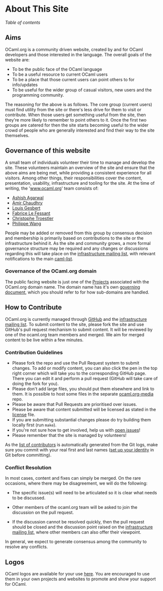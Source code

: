 <!-- ((! set title About This Site !)) -->

# About This Site
*Table of contents*

## Aims

OCaml.org is a community driven website, created by and for OCaml
developers and those interested in the language. The overall goals of
the website are:

* To be the public face of the OCaml language
* To be a useful resource to current OCaml users
* To be a place that those current users can point others to for
  info/updates
* To be useful for the wider group of casual visitors, new users and
  the programming community.

The reasoning for the above is as follows. The core group (current
users) must find utility from the site or there's less drive for them
to visit or contribute. When those users get something useful from the
site, then they're more likely to remember to point others to it.
Once the first two groups are catered for then the site starts
becoming useful to the wider crowd of people who are generally
interested and find their way to the site themselves.

## Governance of this website

A small team of individuals volunteer their time to manage and develop
the site. These volunteers maintain an overview of the site and ensure
that the above aims are being met, while providing a consistent
experience for all visitors. Among other things, their
responsibilities cover the content, presentation, usability,
infrastructure and tooling for the site. At the time of writing, the
'www.ocaml.org' team consists of:

- [Ashish Agarwal](http://ashishagarwal.org)
- [Amir Chaudhry](http://amirchaudhry.com)
- [Louis Gesbert](http://github.com/AltGr/)
- [Fabrice Le Fessant](http://www.lefessant.net/)
- [Christophe Troestler](https://github.com/Chris00)
- [Philippe Wang](http://philippewang.info/CL/)

People may be added or removed from this group by consensus decision
and membership is primarily based on contributions to the site or the
infrastructure behind it. As the site and community grows, a more
formal governance structure may be required and any changes or
discussions regarding this will take place on the [infrastructure
mailing list](http://lists.ocaml.org/listinfo/infrastructure/), with
relevant notifications to the main
[caml-list](https://sympa.inria.fr/sympa/arc/caml-list/).

### Governance of the OCaml.org domain

The public facing website is just one of the
[Projects](https://github.com/ocaml/infrastructure/wiki) associated with the
OCaml.org domain name. The domain name has it's own
[governing document](/governance.html), which you should refer to for how
sub-domains are handled.

## How to Contribute

OCaml.org is currently managed through
[GitHub](https://github.com/ocaml/ocaml.org/) and the [infrastructure
mailing list](http://lists.ocaml.org/listinfo/infrastructure/). To
submit content to the site, please fork the site and use GitHub's pull
request mechanism to submit content. It will be reviewed by one of the
ocaml.org team members and merged. We aim for merged content to be
live within a few minutes.


### Contribution Guidelines

* Please fork the repo and use the Pull Request system to submit
  changes.  To add or modify content, you can also click the pen in
  the top right corner which will take you to the corresponding GitHub
  page.  There you can edit it and perform a pull request (GitHub will
  take care of doing the fork for you).
* Please don't add large files, you should put them elsewhere and link
  to them. It is possible to host some files in the separate
  [ocaml.org-media](https://github.com/ocaml/ocaml.org-media) repo.
* Please be aware that Pull Requests are prioritised over issues.
* Please be aware that content submitted will be licensed as stated in the
  [license](https://github.com/ocaml/ocaml.org/blob/master/LICENSE.md) file.
* If you are submitting substantial changes please do try building
  them locally first (run `make`).
* If you're not sure how to get involved, help us with [open
  issues](https://github.com/ocaml/ocaml.org/issues)!
* Please remember that the site is managed by volunteers!

As the [list of contributors](contributors.html) is automatically
generated from the Git logs, make sure you commit with your real first
and last names ([set up your identity](http://git-scm.com/book/en/Getting-Started-First-Time-Git-Setup#Your-Identity)
in Git before committing).


### Conflict Resolution

In most cases, content and fixes can simply be merged. On the rare
occasions, where there may be disagreement, we will do the following:

* The specific issue(s) will need to be articulated so it is clear
  what needs to be discussed.

* Other members of the ocaml.org team will be asked to join the
  discussion on the pull request.

* If the discussion cannot be resolved quickly, then the pull request
  should be closed and the discussion point raised on the
  [infrastructure mailing
  list](http://lists.ocaml.org/listinfo/infrastructure/), where other
  members can also offer their viewpoint.

In general, we expect to generate consensus among the community to
resolve any conflicts.

## Logos

OCaml logos are available for your use [here](/docs/logos.html). You
are encouraged to use them in your own projects and websites to
promote and show your support for OCaml.
